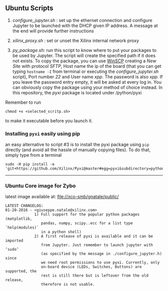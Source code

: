 ## Ubuntu Scripts

1. *configure_jupyter.sh* : set up the ethernet connection and configure Jupyter to be launched with the DHCP given IP address. A message at the end will provide further instructions

2. *xilinx_proxy.sh* : set or unset the Xilinx internal network proxy

3. *py_package.sh*: run this script to know where to put your packages to be used by Jupyter. The script will create the specified path if it does not exists. To copy the package, you can use [WinSCP](https://winscp.net/eng/download.php) creating a *New Site* with protocol *SFTP*, Host name the ip of the board (that you can get typing `hostname -I` from terminal or executing the *configure_jupyter.sh* script), Port number *22* and User name *xpp*. The password is also *xpp*. If you leave the password entry empty, it will be asked at every log in.
You can obviously copy the package using your method of choice instead.
In this repository, the *pyxi* package is located under /python/pyxi

Remember to run
```
chmod +x <selected_scritp.sh>
```
to make it executable before you launch it.

### Installing `pyxi` easily using pip
an easy alternative to script #3 is to install the pyxi package using `pip` directly (and avoid all the hassle of manually copying files). To do that, simply type from a terminal
```
sudo -H pip install -e 'git+https://github.com/Xilinx/Pyxi@master#egg=pyxi&subdirectory=python'
```

------------------------------------------------------------------------------------------------------
### Ubuntu Core image for Zybo

latest image available at: [file://xco-smb/gnatale/public/](file://xco-smb/gnatale/public/)

```
LATEST CHANGELOG:
01-20-2016 - <giuseppe.natale@xilinx.com>
             1) Full support for the popular python packages (matplotlib, 
                pandas, numpy, scipy..ecc for a list type `help(modules)` 
                in a python shell)
             2) A first release of pyxi is available and it can be imported 
                from Jupyter. Just remember to launch jupyter with ‘sudo’ 
                (as specified by the message in ./configure_jupyter.h) since 
                we need root permissions to use pyxi. Currently, only 
                on-board device (LEDs, Switches, Buttons) are supported, the
                rest is still there but is leftover from the old release, 
                therefore is not usable.
```
